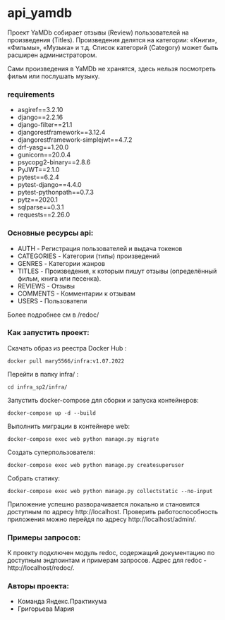# api_yamdb
Проект YaMDb собирает отзывы (Review) пользователей на произведения (Titles). Произведения делятся на категории: «Книги», «Фильмы», «Музыка» и т.д. Список категорий (Category) может быть расширен администратором.

Сами произведения в YaMDb не хранятся, здесь нельзя посмотреть фильм или послушать музыку.

### requirements

- asgiref==3.2.10
- django==2.2.16
- django-filter==21.1
- djangorestframework==3.12.4
- djangorestframework-simplejwt==4.7.2
- drf-yasg==1.20.0
- gunicorn==20.0.4
- psycopg2-binary==2.8.6
- PyJWT==2.1.0
- pytest==6.2.4
- pytest-django==4.4.0
- pytest-pythonpath==0.7.3
- pytz==2020.1
- sqlparse==0.3.1
- requests==2.26.0

### Основные ресурсы api:

- AUTH - Регистрация пользователей и выдача токенов
- CATEGORIES - Категории (типы) произведений
- GENRES - Категории жанров
- TITLES - Произведения, к которым пишут отзывы (определённый фильм, книга или песенка).
- REVIEWS - Отзывы
- COMMENTS - Комментарии к отзывам
- USERS - Пользователи

Более подробнее см в /redoc/

### Как запустить проект:

Скачать образ из реестра Docker Hub :

```
docker pull mary5566/infra:v1.07.2022
```

Перейти в папку infra/ :

```
cd infra_sp2/infra/
```
Запустить docker-compose для сборки и запуска контейнеров:

```
docker-compose up -d --build
```

Выполнить миграции в контейнере web:

```
docker-compose exec web python manage.py migrate
```

Создать суперпользователя:

```
docker-compose exec web python manage.py createsuperuser
```
Собрать статику:

```
docker-compose exec web python manage.py collectstatic --no-input
```
Приложение успешно разворачивается локально и становится доступным по адресу http://localhost.
Проверить работоспособность приложения можно перейдя по адресу http://localhost/admin/.

### Примеры запросов:

К проекту подключен модуль redoc, содержащий документацию по доступным эндпоинтам и примерам запросов. Адрес для redoc - http://localhost/redoc/.

### Авторы проекта:

- Команда Яндекс.Практикума
- Григорьева Мария